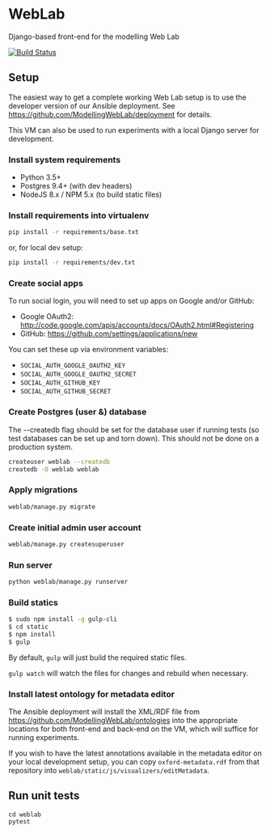 # WebLab
Django-based front-end for the modelling Web Lab

[![Build Status](https://travis-ci.org/ModellingWebLab/WebLab.svg?branch=master)](https://travis-ci.org/ModellingWebLab/WebLab)

## Setup

The easiest way to get a complete working Web Lab setup is to use the developer version of our Ansible deployment.
See https://github.com/ModellingWebLab/deployment for details.

This VM can also be used to run experiments with a local Django server for development.

### Install system requirements

* Python 3.5+
* Postgres 9.4+ (with dev headers)
* NodeJS 8.x / NPM 5.x (to build static files)

### Install requirements into virtualenv

```bash
pip install -r requirements/base.txt
```

or, for local dev setup:

```bash
pip install -r requirements/dev.txt
```

### Create social apps

To run social login, you will need to set up apps on Google and/or GitHub:

* Google OAuth2: http://code.google.com/apis/accounts/docs/OAuth2.html#Registering
* GitHub: https://github.com/settings/applications/new

You can set these up via environment variables:
* `SOCIAL_AUTH_GOOGLE_OAUTH2_KEY`
* `SOCIAL_AUTH_GOOGLE_OAUTH2_SECRET`
* `SOCIAL_AUTH_GITHUB_KEY`
* `SOCIAL_AUTH_GITHUB_SECRET`


### Create Postgres (user &) database

The --createdb flag should be set for the database user if running tests (so test databases can be set up and torn down). This should not be done on a production system.

```bash
createuser weblab --createdb
createdb -O weblab weblab
```

### Apply migrations

```bash
weblab/manage.py migrate
```

### Create initial admin user account

```bash
weblab/manage.py createsuperuser
```

### Run server

```bash
python weblab/manage.py runserver
```

### Build statics

```bash
$ sudo npm install -g gulp-cli
$ cd static
$ npm install
$ gulp
```

By default, `gulp` will just build the required static files.

`gulp watch` will watch the files for changes and rebuild when necessary.

### Install latest ontology for metadata editor

The Ansible deployment will install the XML/RDF file from https://github.com/ModellingWebLab/ontologies into the appropriate locations for both front-end and back-end on the VM, which will suffice for running experiments.

If you wish to have the latest annotations available in the metadata editor on your local development setup, you can copy `oxford-metadata.rdf` from that repository into `weblab/static/js/visualizers/editMetadata`.


## Run unit tests

```
cd weblab
pytest
```
